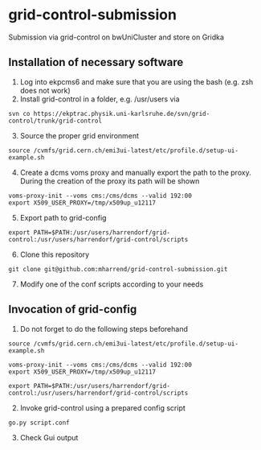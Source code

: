 # grid-control-submission
Submission via grid-control on bwUniCluster and store on Gridka

## Installation of necessary software
1. Log into ekpcms6 and make sure that you are using the bash (e.g. zsh does not work)
2. Install grid-control in a folder, e.g. /usr/users via

  ```
svn co https://ekptrac.physik.uni-karlsruhe.de/svn/grid-control/trunk/grid-control
  ```
3. Source the proper grid environment 
  ```
source /cvmfs/grid.cern.ch/emi3ui-latest/etc/profile.d/setup-ui-example.sh
  ```
4. Create a dcms voms proxy and manually export the path to the proxy. During the creation of the proxy its path will be shown
```
voms-proxy-init --voms cms:/cms/dcms --valid 192:00
export X509_USER_PROXY=/tmp/x509up_u12117
```
5. Export path to grid-config
```
export PATH=$PATH:/usr/users/harrendorf/grid-control:/usr/users/harrendorf/grid-control/scripts
```
6. Clone this repository
```
git clone git@github.com:mharrend/grid-control-submission.git
```
7. Modify one of the conf scripts according to your needs

## Invocation of grid-config
1. Do not forget to do the following steps beforehand
```
source /cvmfs/grid.cern.ch/emi3ui-latest/etc/profile.d/setup-ui-example.sh

voms-proxy-init --voms cms:/cms/dcms --valid 192:00
export X509_USER_PROXY=/tmp/x509up_u12117

export PATH=$PATH:/usr/users/harrendorf/grid-control:/usr/users/harrendorf/grid-control/scripts
```
2. Invoke grid-control using a prepared config script
```
go.py script.conf
```
3. Check Gui output




